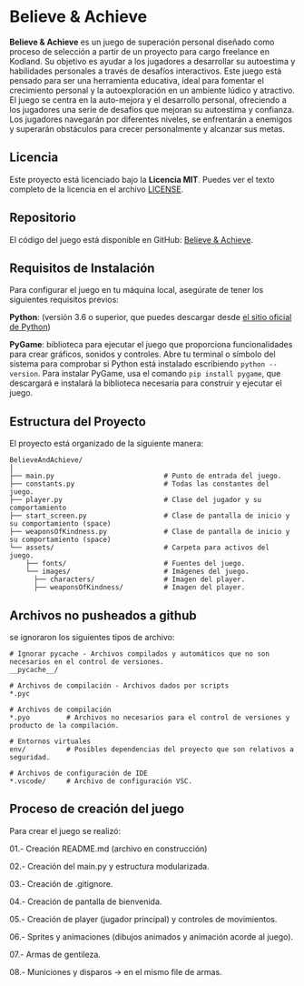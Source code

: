 # Believe & Achieve

**Believe & Achieve** es un juego de superación personal diseñado como proceso de selección a partir de un proyecto para cargo freelance en Kodland. Su objetivo es ayudar a los jugadores a desarrollar su autoestima y habilidades personales a través de desafíos interactivos. Este juego está pensado para ser una herramienta educativa, ideal para fomentar el crecimiento personal y la autoexploración en un ambiente lúdico y atractivo. El juego se centra en la auto-mejora y el desarrollo personal, ofreciendo a los jugadores una serie de desafíos que mejoran su autoestima y confianza. Los jugadores navegarán por diferentes niveles, se enfrentarán a enemigos y superarán obstáculos para crecer personalmente y alcanzar sus metas.

## Licencia

Este proyecto está licenciado bajo la **Licencia MIT**. Puedes ver el texto completo de la licencia en el archivo [LICENSE](LICENSE).


## Repositorio

El código del juego está disponible en GitHub: [Believe & Achieve](https://github.com/devpsicoamgg/BelieveAndAchieve).


## Requisitos de Instalación

Para configurar el juego en tu máquina local, asegúrate de tener los siguientes requisitos previos: 

**Python**: (versión 3.6 o superior, que puedes descargar desde [el sitio oficial de Python](https://www.python.org/downloads/)) 

**PyGame**: biblioteca para ejecutar el juego que proporciona funcionalidades para crear gráficos, sonidos y controles. Abre tu terminal o símbolo del sistema para comprobar si Python está instalado escribiendo `python --version`. Para instalar PyGame, usa el comando `pip install pygame`, que descargará e instalará la biblioteca necesaria para construir y ejecutar el juego.

## Estructura del Proyecto

El proyecto está organizado de la siguiente manera:

```
BelieveAndAchieve/ 
│ 
├── main.py                           # Punto de entrada del juego. 
├── constants.py                      # Todas las constantes del juego. 
├── player.py                         # Clase del jugador y su comportamiento 
├── start_screen.py                   # Clase de pantalla de inicio y su comportamiento (space)
├── weaponsOfKindness.py              # Clase de pantalla de inicio y su comportamiento (space)
└── assets/                           # Carpeta para activos del juego. 
    ├── fonts/                        # Fuentes del juego. 
    └── images/                       # Imágenes del juego.
      ├── characters/                 # Imagen del player.
      ├── weaponsOfKindness/          # Imagen del player.
```

## Archivos no pusheados a github

se ignoraron los siguientes tipos de archivo:

```
# Ignorar pycache - Archivos compilados y automáticos que no son necesarios en el control de versiones.
__pycache__/  

# Archivos de compilación - Archivos dados por scripts
*.pyc        

# Archivos de compilación
*.pyo         # Archivos no necesarios para el control de versiones y producto de la compilación.

# Entornos virtuales
env/          # Posibles dependencias del proyecto que son relativos a seguridad.

# Archivos de configuración de IDE
*.vscode/     # Archivo de configuración VSC.
```

## Proceso de creación del juego

Para crear el juego se realizó: 

01.- Creación README.md (archivo en construcción)

02.- Creación del main.py y estructura modularizada. 

03.- Creación de .gitignore.

04.- Creación de pantalla de bienvenida. 

05.- Creación de player (jugador principal) y controles de movimientos. 

06.- Sprites y animaciones (dibujos animados y animación acorde al juego). 

07.- Armas de gentileza. 

08.- Municiones y disparos -> en el mismo file de armas. 



